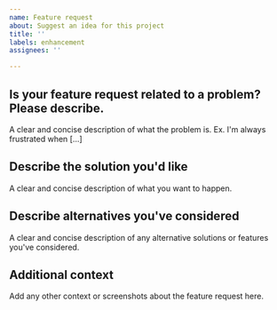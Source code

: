 ```yaml
---
name: Feature request
about: Suggest an idea for this project
title: ''
labels: enhancement
assignees: ''

---
```


## Is your feature request related to a problem? Please describe. ##

A clear and concise description of what the problem is. Ex. I'm always frustrated when [...]

## Describe the solution you'd like ##

A clear and concise description of what you want to happen.

## Describe alternatives you've considered ##

A clear and concise description of any alternative solutions or features you've considered.

## Additional context ##

Add any other context or screenshots about the feature request here.
